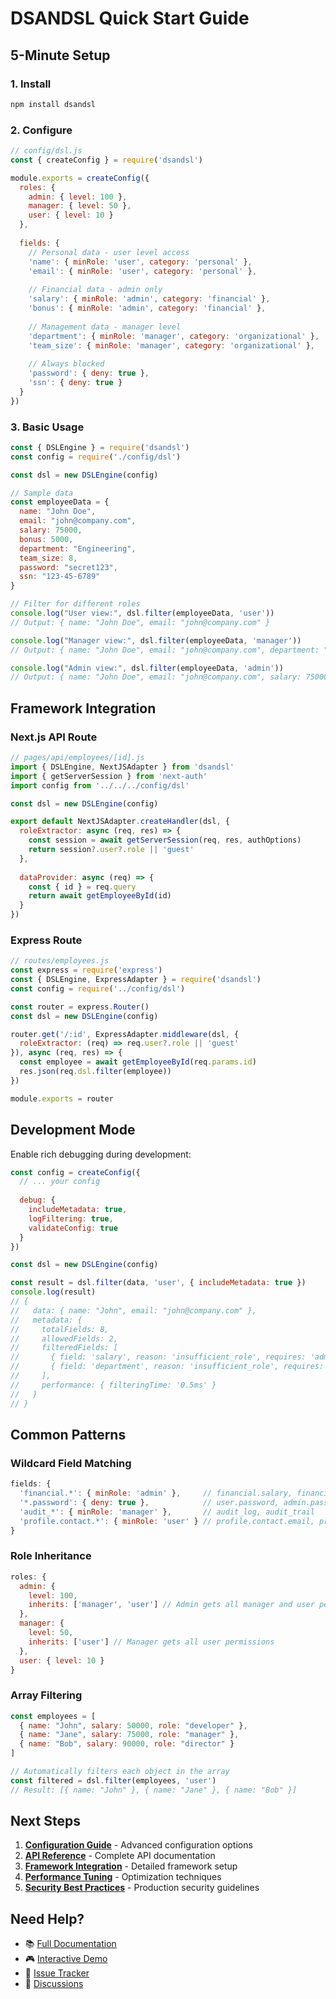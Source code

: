 # DSANDSL Quick Start Guide

## 5-Minute Setup

### 1. Install
```bash
npm install dsandsl
```

### 2. Configure
```javascript
// config/dsl.js
const { createConfig } = require('dsandsl')

module.exports = createConfig({
  roles: {
    admin: { level: 100 },
    manager: { level: 50 },
    user: { level: 10 }
  },
  
  fields: {
    // Personal data - user level access
    'name': { minRole: 'user', category: 'personal' },
    'email': { minRole: 'user', category: 'personal' },
    
    // Financial data - admin only
    'salary': { minRole: 'admin', category: 'financial' },
    'bonus': { minRole: 'admin', category: 'financial' },
    
    // Management data - manager level
    'department': { minRole: 'manager', category: 'organizational' },
    'team_size': { minRole: 'manager', category: 'organizational' },
    
    // Always blocked
    'password': { deny: true },
    'ssn': { deny: true }
  }
})
```

### 3. Basic Usage
```javascript
const { DSLEngine } = require('dsandsl')
const config = require('./config/dsl')

const dsl = new DSLEngine(config)

// Sample data
const employeeData = {
  name: "John Doe",
  email: "john@company.com",
  salary: 75000,
  bonus: 5000,
  department: "Engineering", 
  team_size: 8,
  password: "secret123",
  ssn: "123-45-6789"
}

// Filter for different roles
console.log("User view:", dsl.filter(employeeData, 'user'))
// Output: { name: "John Doe", email: "john@company.com" }

console.log("Manager view:", dsl.filter(employeeData, 'manager'))
// Output: { name: "John Doe", email: "john@company.com", department: "Engineering", team_size: 8 }

console.log("Admin view:", dsl.filter(employeeData, 'admin'))
// Output: { name: "John Doe", email: "john@company.com", salary: 75000, bonus: 5000, department: "Engineering", team_size: 8 }
```

## Framework Integration

### Next.js API Route
```javascript
// pages/api/employees/[id].js
import { DSLEngine, NextJSAdapter } from 'dsandsl'
import { getServerSession } from 'next-auth'
import config from '../../../config/dsl'

const dsl = new DSLEngine(config)

export default NextJSAdapter.createHandler(dsl, {
  roleExtractor: async (req, res) => {
    const session = await getServerSession(req, res, authOptions)
    return session?.user?.role || 'guest'
  },
  
  dataProvider: async (req) => {
    const { id } = req.query
    return await getEmployeeById(id)
  }
})
```

### Express Route
```javascript
// routes/employees.js
const express = require('express')
const { DSLEngine, ExpressAdapter } = require('dsandsl')
const config = require('../config/dsl')

const router = express.Router()
const dsl = new DSLEngine(config)

router.get('/:id', ExpressAdapter.middleware(dsl, {
  roleExtractor: (req) => req.user?.role || 'guest'
}), async (req, res) => {
  const employee = await getEmployeeById(req.params.id)
  res.json(req.dsl.filter(employee))
})

module.exports = router
```

## Development Mode

Enable rich debugging during development:

```javascript
const config = createConfig({
  // ... your config
  
  debug: {
    includeMetadata: true,
    logFiltering: true,
    validateConfig: true
  }
})

const dsl = new DSLEngine(config)

const result = dsl.filter(data, 'user', { includeMetadata: true })
console.log(result)
// {
//   data: { name: "John", email: "john@company.com" },
//   metadata: {
//     totalFields: 8,
//     allowedFields: 2,
//     filteredFields: [
//       { field: 'salary', reason: 'insufficient_role', requires: 'admin', userRole: 'user' },
//       { field: 'department', reason: 'insufficient_role', requires: 'manager', userRole: 'user' }
//     ],
//     performance: { filteringTime: '0.5ms' }
//   }
// }
```

## Common Patterns

### Wildcard Field Matching
```javascript
fields: {
  'financial.*': { minRole: 'admin' },     // financial.salary, financial.bonus
  '*.password': { deny: true },            // user.password, admin.password
  'audit_*': { minRole: 'manager' },       // audit_log, audit_trail
  'profile.contact.*': { minRole: 'user' } // profile.contact.email, profile.contact.phone
}
```

### Role Inheritance
```javascript
roles: {
  admin: { 
    level: 100, 
    inherits: ['manager', 'user'] // Admin gets all manager and user permissions
  },
  manager: { 
    level: 50, 
    inherits: ['user'] // Manager gets all user permissions
  },
  user: { level: 10 }
}
```

### Array Filtering
```javascript
const employees = [
  { name: "John", salary: 50000, role: "developer" },
  { name: "Jane", salary: 75000, role: "manager" },
  { name: "Bob", salary: 90000, role: "director" }
]

// Automatically filters each object in the array
const filtered = dsl.filter(employees, 'user')
// Result: [{ name: "John" }, { name: "Jane" }, { name: "Bob" }]
```

## Next Steps

1. **[Configuration Guide](CONFIGURATION.md)** - Advanced configuration options
2. **[API Reference](API.md)** - Complete API documentation  
3. **[Framework Integration](FRAMEWORKS.md)** - Detailed framework setup
4. **[Performance Tuning](PERFORMANCE.md)** - Optimization techniques
5. **[Security Best Practices](SECURITY.md)** - Production security guidelines

## Need Help?

- 📚 [Full Documentation](../README.md)
- 🎮 [Interactive Demo](../demo/README.md)
- 🐛 [Issue Tracker](https://github.com/yourusername/dsandsl/issues)
- 💬 [Discussions](https://github.com/yourusername/dsandsl/discussions)